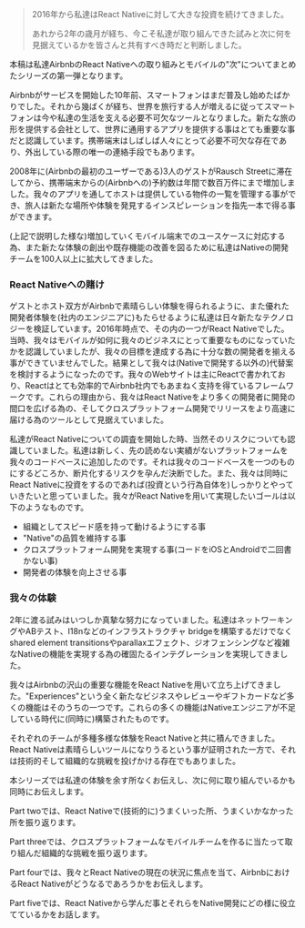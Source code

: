 > 2016年から私達はReact Nativeに対して大きな投資を続けてきました。
>
> あれから2年の歳月が経ち、今こそ私達が取り組んできた試みと次に何を見据えているかを皆さんと共有すべき時だと判断しました。

本稿は私達AirbnbのReact Nativeへの取り組みとモバイルの"次"についてまとめたシリーズの第一弾となります。

Airbnbがサービスを開始した10年前、スマートフォンはまだ普及し始めたばかりでした。それから幾ばくが経ち、世界を旅行する人が増えるに従ってスマートフォンは今や私達の生活を支える必要不可欠なツールとなりました。新たな旅の形を提供する会社として、世界に通用するアプリを提供する事はとても重要な事だと認識しています。携帯端末はしばしば人々にとって必要不可欠な存在であり、外出している際の唯一の連絡手段でもあります。

2008年に(Airbnbの最初のユーザーである)3人のゲストがRausch Streetに滞在してから、携帯端末からの(Airbnbへの)予約数は年間で数百万件にまで増加しました。我々のアプリを通してホストは提供している物件の一覧を管理する事ができ、旅人は新たな場所や体験を発見するインスピレーションを指先一本で得る事ができます。

(上記で説明した様な)増加していくモバイル端末でのユースケースに対応する為、また新たな体験の創出や既存機能の改善を図るために私達はNativeの開発チームを100人以上に拡大してきました。

### React Nativeへの賭け

ゲストとホスト双方がAirbnbで素晴らしい体験を得られるように、また優れた開発者体験を(社内のエンジニアに)もたらせるように私達は日々新たなテクノロジーを検証しています。2016年時点で、その内の一つがReact Nativeでした。当時、我々はモバイルが如何に我々のビジネスにとって重要なものになっていたかを認識していましたが、我々の目標を達成する為に十分な数の開発者を揃える事ができていませんでした。結果として我々は(Nativeで開発する以外の)代替案を検討するようになったのです。我々のWebサイトは主にReactで書かれており、Reactはとても効率的でAirbnb社内でもあまねく支持を得ているフレームワークです。これらの理由から、我々はReact Nativeをより多くの開発者に開発の間口を広げる為の、そしてクロスプラットフォーム開発でリリースをより高速に届ける為のツールとして見据えていました。

私達がReact Nativeについての調査を開始した時、当然そのリスクについても認識していました。私達は新しく、先の読めない実績がないプラットフォームを我々のコードベースに追加したのです。それは我々のコードベースを一つのものにするどころか、断片化するリスクを孕んだ決断でした。また、我々は同時にReact Nativeに投資をするのであれば(投資という行為自体を)しっかりとやっていきたいと思っていました。我々がReact Nativeを用いて実現したいゴールは以下のようなものです。

- 組織としてスピード感を持って動けるようにする事
- "Native"の品質を維持する事
- クロスプラットフォーム開発を実現する事(コードをiOSとAndroidで二回書かない事)
- 開発者の体験を向上させる事

### 我々の体験

2年に渡る試みはいつしか真摯な努力になっていました。私達はネットワーキングやABテスト、I18nなどのインフラストラクチャ bridgeを構築するだけでなくshared element transitionsやparallaxエフェクト、ジオフェンシングなど複雑なNativeの機能を実現する為の確固たるインテグレーションを実現してきました。

我々はAirbnbの沢山の重要な機能をReact Nativeを用いて立ち上げてきました。"Experiences"という全く新たなビジネスやレビューやギフトカードなど多くの機能はそのうちの一つです。これらの多くの機能はNativeエンジニアが不足している時代に(同時に)構築されたものです。

それぞれのチームが多種多様な体験をReact Nativeと共に積んできました。React Nativeは素晴らしいツールになりうるという事が証明された一方で、それは技術的そして組織的な挑戦を投げかける存在でもありました。

本シリーズでは私達の体験を余す所なくお伝えし、次に何に取り組んでいるかも同時にお伝えします。

Part twoでは、React Nativeで(技術的に)うまくいった所、うまくいかなかった所を振り返ります。

Part threeでは、クロスプラットフォームなモバイルチームを作るに当たって取り組んだ組織的な挑戦を振り返ります。

Part fourでは、我々とReact Nativeの現在の状況に焦点を当て、AirbnbにおけるReact Nativeがどうなるであろうかをお伝えします。

Part fiveでは、React Nativeから学んだ事とそれらをNative開発にどの様に役立てているかをお話します。
